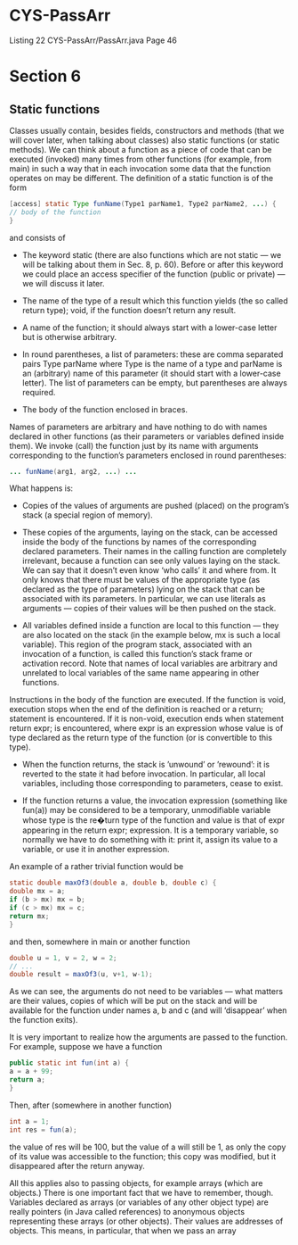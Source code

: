 # CYS-PassArr
Listing 22 CYS-PassArr/PassArr.java Page 46

# Section 6   
## Static functions  
 
Classes usually contain, besides fields, constructors and methods (that we will cover
later, when talking about classes) also static functions (or static methods). We can
think about a function as a piece of code that can be executed (invoked) many times
from other functions (for example, from main) in such a way that in each invocation
some data that the function operates on may be different.
The definition of a static function is of the form

```java
[access] static Type funName(Type1 parName1, Type2 parName2, ...) {
// body of the function
}
```

and consists of

* The keyword static (there are also functions which are not static — we will be
talking about them in Sec. 8, p. 60). Before or after this keyword we could place
an access specifier of the function (public or private) — we will discuss it later.  
  
* The name of the type of a result which this function yields (the so called return
type); void, if the function doesn’t return any result.  
  
* A name of the function; it should always start with a lower-case letter but is
otherwise arbitrary.  
  
* In round parentheses, a list of parameters: these are comma separated pairs Type
parName where Type is the name of a type and parName is an (arbitrary) name of
this parameter (it should start with a lower-case letter). The list of parameters
can be empty, but parentheses are always required.  
  
* The body of the function enclosed in braces.  
  
Names of parameters are arbitrary and have nothing to do with names declared in other
functions (as their parameters or variables defined inside them). We invoke (call) the
function just by its name with arguments corresponding to the function’s parameters
enclosed in round parentheses:  
  
```java
... funName(arg1, arg2, ...) ...
```
  
What happens is:  
  
* Copies of the values of arguments are pushed (placed) on the program’s stack
(a special region of memory).  

* These copies of the arguments, laying on the stack, can be accessed inside the
body of the functions by names of the corresponding declared parameters. Their
names in the calling function are completely irrelevant, because a function can see
only values laying on the stack. We can say that it doesn’t even know ‘who calls’
it and where from. It only knows that there must be values of the appropriate
type (as declared as the type of parameters) lying on the stack that can be
associated with its parameters. In particular, we can use literals as arguments
— copies of their values will be then pushed on the stack.  

* All variables defined inside a function are local to this function — they are
also located on the stack (in the example below, mx is such a local variable).
This region of the program stack, associated with an invocation of a function, is
called this function’s stack frame or activation record. Note that names of
local variables are arbitrary and unrelated to local variables of the same name
appearing in other functions. 
 
Instructions in the body of the function are executed. If the function is void,
execution stops when the end of the definition is reached or a return; statement
is encountered. If it is non-void, execution ends when statement return expr;
is encountered, where expr is an expression whose value is of type declared as the
return type of the function (or is convertible to this type).  

* When the function returns, the stack is ’unwound’ or ’rewound’: it is reverted
to the state it had before invocation. In particular, all local variables, including
those corresponding to parameters, cease to exist.  

* If the function returns a value, the invocation expression (something like fun(a)) may be considered to be a temporary, unmodifiable variable whose type is the re�turn type of the function and value is that of expr appearing in the return expr; expression. It is a temporary variable, so normally we have to do something with it: print it, assign its value to a variable, or use it in another expression.  
  
An example of a rather trivial function would be
```java
static double maxOf3(double a, double b, double c) {
double mx = a;
if (b > mx) mx = b;
if (c > mx) mx = c;
return mx;
}
```
  
and then, somewhere in main or another function
  
```java
double u = 1, v = 2, w = 2;
// ...
double result = maxOf3(u, v+1, w-1);
```  
  
As we can see, the arguments do not need to be variables — what matters are their
values, copies of which will be put on the stack and will be available for the function
under names a, b and c (and will ‘disappear’ when the function exits).  

It is very important to realize how the arguments are passed to the function. For
example, suppose we have a function  
  
```java
public static int fun(int a) {
a = a + 99;
return a;
}
``` 
  
Then, after (somewhere in another function) 
  
```java
int a = 1;
int res = fun(a);
```
  
the value of res will be 100, but the value of a will still be 1, as only the copy of its value was accessible to the function; this copy was modified, but it disappeared afterthe return anyway.  
  
All this applies also to passing objects, for example arrays (which are objects.)There is one important fact that we have to remember, though. Variables declaredas arrays (or variables of any other object type) are really pointers (in Java called references) to anonymous objects representing these arrays (or other objects). Their values are addresses of objects. This means, in particular, that when we pass an array 
